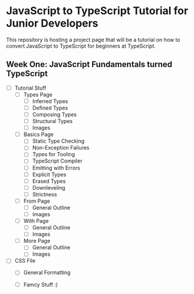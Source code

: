 # JavaScript to TypeScript Tutorial for Junior Developers
This repository is hosting a project page that will be a tutorial on how to convert JavaScript to TypeScript for beginners at TypeScript.
## Week One: JavaScript Fundamentals turned TypeScript
- [ ] Tutorial Stuff
  - [ ] Types Page
    - [ ] Inferred Types
    - [ ] Defined Types
    - [ ] Composing Types
    - [ ] Structural Types
    - [ ] Images
  - [ ] Basics Page
    - [ ] Static Type Checking
    - [ ] Non-Exception Failures
    - [ ] Types for Tooling
    - [ ] TypeScript Compiler
    - [ ] Emitting with Errors
    - [ ] Explicit Types
    - [ ] Erased Types
    - [ ] Downleveling
    - [ ] Strictness
  - [ ] From Page
    - [ ] General Outline
    - [ ] Images
  - [ ] With Page
    - [ ] General Outline
    - [ ] Images
  - [ ] More Page
    - [ ] General Outline
    - [ ] Images
- [ ] CSS File
  - [ ] General Formatting
  - [ ] Famcy Stuff :)
 
